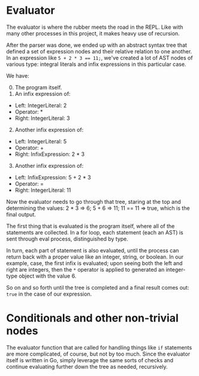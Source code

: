 # Evaluator

The evaluator is where the rubber meets the road in the REPL. Like with many other processes in this project, it makes heavy use of recursion.

After the parser was done, we ended up with an abstract syntax tree that defined a set of expression nodes and their relative relation to one another. In an expression like `5 + 2 * 3 == 11;`, we've created a lot of AST nodes of various type: integral literals and infix expressions in this particular case.

We have:

0. The program itself.
1. An infix expression of:
- Left: IntegerLiteral: 2
- Operator: *
- Right: IntegerLiteral: 3
2. Another infix expression of:
- Left: IntegerLiteral: 5
- Operator: +
- Right: InfixExpression: 2 * 3 
3. Another infix expression of: 
- Left: InfixExpression: 5 + 2 * 3 
- Operator: = 
- Right: IntegerLiteral: 11

Now the evaluator needs to go through that tree, staring at the top and determining the values: 2 * 3 => 6; 5 + 6 => 11; 11 == 11 => true, which is the final output.

The first thing that is evaluated is the program itself, where all of the statements are collected. In a for loop, each statement (each an AST) is sent through eval process, distinguished by type.

In turn, each part of statement is also evaluated, until the process can return back with a proper value like an integer, string, or boolean. In our example, case, the first infix is evaluated; upon seeing both the left and right are integers, then the `*` operator is applied to generated an integer-type object with the value 6.

So on and so forth until the tree is completed and a final result comes out: `true` in the case of our expression.

# Conditionals and other non-trivial nodes

The evaluator function that are called for handling things like `if` statements are more complicated, of course, but not by too much. Since the evaluator itself is written in Go, simply leverage the same sorts of checks and continue evaluating further down the tree as needed, recursively. 


